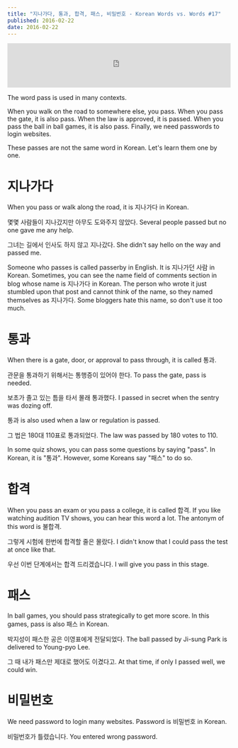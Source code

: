 ```yaml
---
title: "지나가다, 통과, 합격, 패스, 비밀번호 - Korean Words vs. Words #17"
published: 2016-02-22
date: 2016-02-22
---
```

<iframe id="audio_iframe" src="https://www.podbean.com/media/player/4pyda-5cde64?skin=8" width="100%" height="100" frameborder="0" scrolling="no"></iframe>

The word pass is used in many contexts. 

When you walk on the road to somewhere else, you pass. 
When you pass the gate, it is also pass.
When the law is approved, it is passed. 
When you pass the ball in ball games, it is also pass.
Finally, we need passwords to login websites. 

These passes are not the same word in Korean. Let's learn them one by one. 

#  지나가다

When you pass or walk along the road, it is 지나가다 in Korean. 

 

몇몇 사람들이 지나갔지만 아무도 도와주지 않았다. 
Several people passed but no one gave me any help. 

그녀는 길에서 인사도 하지 않고 지나갔다. 
She didn't say hello on the way and passed me. 



Someone who passes is called passerby in English. It is 지나가던 사람 in Korean. Sometimes, you can see the name field of comments section in blog whose name is 지나가다 in Korean. The person who wrote it just stumbled upon that post and cannot think of the name, so they named themselves as 지나가다. Some bloggers hate this name, so don't use it too much. 


#  통과

When there is a gate, door, or approval to pass through, it is called 통과. 

 

관문을 통과하기 위해서는 통행증이 있어야 한다. 
To pass the gate, pass is needed. 

보초가 졸고 있는 틈을 타서 몰래 통과했다. 
I passed in secret when the sentry was dozing off. 

 

통과 is also used when a law or regulation is passed. 

그 법은 180대 110표로 통과되었다. 
The law was passed by 180 votes to 110.

In some quiz shows, you can pass some questions by saying "pass". In Korean, it is "통과". However, some Koreans say "패스" to do so. 


#  합격

When you pass an exam or you pass a college, it is called 합격. If you like watching audition TV shows, you can hear this word a lot. The antonym of this word is 불합격.

 

그렇게 시험에 한번에 합격할 줄은 몰랐다. 
I didn't know that I could pass the test at once like that. 

우선 이번 단계에서는 합격 드리겠습니다. 
I will give you pass in this stage. 



#  패스

In ball games, you should pass strategically to get more score. In this games, pass is also 패스 in Korean. 

 

박지성이 패스한 공은 이영표에게 전달되었다. 
The ball passed by Ji-sung Park is delivered to Young-pyo Lee.

그 때 내가 패스만 제대로 했어도 이겼다고.
At that time, if only I passed well, we could win. 

 

#  비밀번호

We need password to login many websites. Password is 비밀번호 in Korean. 

 
비밀번호가 틀렸습니다. 
You entered wrong password. 
 